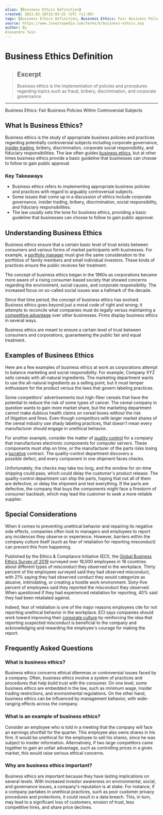 ```yaml
---
alias: [Business Ethics Definition]
created: 2021-02-28T22:03:25 (UTC +11:00)
tags: [Business Ethics Definition, Business Ethics: Fair Business Policies Within Controversial Subjects]
source: https://www.investopedia.com/terms/b/business-ethics.asp
author: By
Alexandra Twin
---
```


# Business Ethics Definition

> ## Excerpt
> Business ethics is the implementation of policies and procedures regarding topics such as fraud, bribery, discrimination, and corporate governance.

---

Business Ethics: Fair Business Policies Within Controversial Subjects
## What Is Business Ethics?

Business ethics is the study of appropriate business policies and practices regarding potentially controversial subjects including corporate governance, [insider trading](https://www.investopedia.com/terms/i/insidertrading.asp), bribery, discrimination, corporate social responsibility, and fiduciary responsibilities. The law often guides [business ethics](https://www.investopedia.com/ask/answers/040815/why-are-business-ethics-important.asp), but at other times business ethics provide a basic guideline that businesses can choose to follow to gain public approval.

### Key Takeaways

-   Business ethics refers to implementing appropriate business policies and practices with regard to arguably controversial subjects.
-   Some issues that come up in a discussion of ethics include corporate governance, insider trading, bribery, discrimination, social responsibility, and fiduciary responsibilities.
-   The law usually sets the tone for business ethics, providing a basic guideline that businesses can choose to follow to gain public approval.

## Understanding Business Ethics

Business ethics ensure that a certain basic level of trust exists between consumers and various forms of market participants with businesses. For example, a [portfolio manager](https://www.investopedia.com/terms/p/portfoliomanager.asp) must give the same consideration to the portfolios of family members and small individual investors. These kinds of practices ensure the public receives fair treatment.

The concept of business ethics began in the 1960s as corporations became more aware of a rising consumer-based society that showed concerns regarding the environment, social causes, and corporate responsibility. The increased focus on so-called social issues was a hallmark of the decade.

Since that time period, the concept of business ethics has evolved. Business ethics goes beyond just a moral code of right and wrong; it attempts to reconcile what companies must do legally versus maintaining a [competitive advantage](https://www.investopedia.com/terms/c/competitive_advantage.asp) over other businesses. Firms display business ethics in several ways.

Business ethics are meant to ensure a certain level of trust between consumers and corporations, guaranteeing the public fair and equal treatment.

## Examples of Business Ethics

Here are a few examples of business ethics at work as corporations attempt to balance marketing and social responsibility. For example, Company XYZ sells cereals with all-natural ingredients. The marketing department wants to use the all-natural ingredients as a selling point, but it must temper enthusiasm for the product versus the laws that govern labeling practices.

Some competitors' advertisements tout high-fiber cereals that have the potential to reduce the risk of some types of cancer. The cereal company in question wants to gain more market share, but the marketing department cannot make dubious health claims on cereal boxes without the risk of litigation and fines. Even though competitors with larger market shares of the cereal industry use shady labeling practices, that doesn't mean every manufacturer should engage in unethical behavior.

For another example, consider the matter of [quality control](https://www.investopedia.com/terms/q/quality-control.asp) for a company that manufactures electronic components for computer servers. These components must ship on time, or the manufacturer of the parts risks losing a [lucrative](https://www.investopedia.com/terms/l/lucrative.asp) contract. The quality-control department discovers a possible defect, and every component in one shipment faces checks.

Unfortunately, the checks may take too long, and the window for on-time shipping could pass, which could delay the customer's product release. The quality-control department can ship the parts, hoping that not all of them are defective, or delay the shipment and test everything. If the parts are defective, the company that buys the components might face a firestorm of consumer backlash, which may lead the customer to seek a more reliable supplier.

## Special Considerations

When it comes to preventing unethical behavior and repairing its negative side effects, companies often look to managers and employees to report any incidences they observe or experience. However, barriers within the company culture itself (such as fear of retaliation for reporting misconduct) can prevent this from happening.

Published by the Ethics & Compliance Initiative (ECI), the [Global Business Ethics Survey of 2019](https://www.ethics.org/workplace-behavior-business-ethics-compliance-report-2019/) surveyed over 18,000 employees in 18 countries about different types of misconduct they observed in the workplace. Thirty percent of the employees surveyed said they had observed misconduct, with 21% saying they had observed conduct they would categorize as abusive, intimidating, or creating a hostile work environment. Sixty-five percent of employees said they reported the misconduct they observed. When questioned if they had experienced retaliation for reporting, 40% said they had been retaliated against.

Indeed, fear of retaliation is one of the major reasons employees cite for not reporting unethical behavior in the workplace. ECI says companies should work toward improving their [corporate culture](https://www.investopedia.com/terms/c/corporate-culture.asp) by reinforcing the idea that reporting suspected misconduct is beneficial to the company and acknowledging and rewarding the employee's courage for making the report.

## Frequently Asked Questions

### What is business ethics?

Business ethics concerns ethical dilemmas or controversial issues faced by a company. Often, business ethics involve a system of practices and procedures that help build trust with the consumer. On one level, some business ethics are embedded in the law, such as minimum wage, insider trading restrictions, and environmental regulations. On the other hand, business ethics can be influenced by management behavior, with wide-ranging effects across the company.

### What is an example of business ethics?

Consider an employee who is told in a meeting that the company will face an earnings shortfall for the quarter. This employee also owns shares in his firm. It would be unethical for the employee to sell his shares, since he was subject to insider information. Alternatively, if two large competitors came together to gain an unfair advantage, such as controlling prices in a given market, this would raise serious ethical concerns.

### Why are business ethics important?

Business ethics are important because they have lasting implications on several levels. With increased investor awareness on environmental, social, and governance issues, a company's reputation is at stake. For instance, if a company partakes in unethical practices, such as poor customer privacy procedures and protections, it could result in a data breach. This, in turn, may lead to a significant loss of customers, erosion of trust, less competitive hires, and share price declines.

